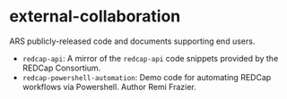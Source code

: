 # external-collaboration
ARS publicly-released code and documents supporting end users.

- `redcap-api`: A mirror of the ```redcap-api``` code snippets provided by the REDCap Consortium.
- `redcap-powershell-automation`: Demo code for automating REDCap workflows via Powershell.  Author Remi Frazier.
